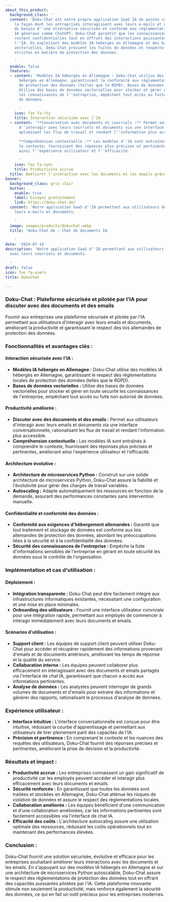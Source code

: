 ```yaml
---
about_this_product:
  background_class: ''
  content: 'Doku-Chat est notre propre application SaaS IA de pointe conçue pour révolutionner
    la façon dont les entreprises interagissent avec leurs e-mails et documents. Issue
    du besoin d''une alternative sécurisée et conforme aux réglementations aux chatbots
    IA généraux comme ChatGPT, Doku-Chat garantit que les connaissances de l''entreprise
    restent confidentielles tout en offrant des interactions puissantes basées sur
    l''IA. En exploitant des modèles IA hébergés en Allemagne et des bases de données
    vectorielles, Doku-Chat prévient les fuites de données et respecte les réglementations
    strictes en matière de protection des données.

    '
  enable: false
  features:
  - content: 'Modèles IA hébergés en Allemagne : Doku-Chat utilise des modèles IA
      hébergés en Allemagne, garantissant la conformité aux réglementations locales
      de protection des données (telles que le RGPD). Bases de données vectorielles :
      Utilise des bases de données vectorielles pour stocker et gérer en toute sécurité
      les connaissances de l''entreprise, empêchant tout accès ou fuite non autorisé
      de données.

      '
    icon: fas fa-tty
    title: Interaction sécurisée avec l'IA
  - content: '**Conversation avec documents et courriels :** Permet aux utilisateurs
      d''interagir avec leurs courriels et documents via une interface conversationnelle,
      optimisant les flux de travail et rendant l''information plus accessible.

      **Compréhension contextuelle :** Les modèles d''IA sont entraînés à comprendre
      le contexte, fournissant des réponses plus précises et pertinentes, améliorant
      ainsi l''expérience utilisateur et l''efficacité.

      '
    icon: fas fa-sync
    title: Productivité accrue
  title: Améliorer l'interaction avec les documents et les emails grâce à Doku-Chat
banner:
  background_class: gris clair
  button:
    enable: true
    label: Essayez gratuitement
    link: https://doku-chat.de/
  content: 'Notre application SaaS d''IA permettant aux utilisateurs de discuter avec
    leurs e-mails et documents.

    '
  image: images/products/dokuchat.webp
  title: 'Doku-Chat.de – Chat de documents IA

    '
date: '2024-07-14'
description: 'Notre application SaaS d''IA permettant aux utilisateurs de discuter
  avec leurs courriels et documents.

  '
draft: false
icon: fas fa-users
title: DokuChat

---
```

### Doku-Chat : Plateforme sécurisée et pilotée par l'IA pour discuter avec des documents et des emails

Fournir aux entreprises une plateforme sécurisée et pilotée par l'IA permettant aux utilisateurs d'interagir avec leurs emails et documents, améliorant la productivité et garantissant le respect des lois allemandes de protection des données.

### Fonctionnalités et avantages clés :

#### Interaction sécurisée avec l'IA :

- **Modèles IA hébergés en Allemagne :** Doku-Chat utilise des modèles IA hébergés en Allemagne, garantissant le respect des réglementations locales de protection des données (telles que le RGPD).
- **Bases de données vectorielles :** Utilise des bases de données vectorielles pour stocker et gérer en toute sécurité les connaissances de l'entreprise, empêchant tout accès ou fuite non autorisé de données.

#### Productivité améliorée :

- **Discuter avec des documents et des emails :** Permet aux utilisateurs d'interagir avec leurs emails et documents via une interface conversationnelle, rationalisant les flux de travail et rendant l'information plus accessible.
- **Compréhension contextuelle :** Les modèles IA sont entraînés à comprendre le contexte, fournissant des réponses plus précises et pertinentes, améliorant ainsi l'expérience utilisateur et l'efficacité.

#### Architecture évolutive :

- **Architecture de microservices Python :** Construit sur une solide architecture de microservices Python, Doku-Chat assure la fiabilité et l'évolutivité pour gérer des charges de travail variables.
- **Autoscaling :** Adapte automatiquement les ressources en fonction de la demande, assurant des performances constantes sans intervention manuelle.

#### Confidentialité et conformité des données :

- **Conformité aux exigences d'hébergement allemandes :** Garantit que tout traitement et stockage de données est conforme aux lois allemandes de protection des données, abordant les préoccupations liées à la sécurité et à la confidentialité des données.
- **Sécurité des connaissances de l'entreprise :** Empêche la fuite d'informations sensibles de l'entreprise en gérant en toute sécurité les données sous le contrôle de l'organisation.

### Implémentation et cas d'utilisation :

#### Déploiement :

- **Intégration transparente :** Doku-Chat peut être facilement intégré aux infrastructures informatiques existantes, nécessitant une configuration et une mise en place minimales.
- **Onboarding des utilisateurs :** Fournit une interface utilisateur conviviale pour une intégration rapide, permettant aux employés de commencer à interagir immédiatement avec leurs documents et emails.

#### Scénarios d'utilisation :

- **Support client :** Les équipes de support client peuvent utiliser Doku-Chat pour accéder et récupérer rapidement des informations provenant d'emails et de documents antérieurs, améliorant les temps de réponse et la qualité du service.
- **Collaboration interne :** Les équipes peuvent collaborer plus efficacement en interagissant avec des documents et emails partagés via l'interface de chat IA, garantissant que chacun a accès aux informations pertinentes.
- **Analyse de données :** Les analystes peuvent interroger de grands volumes de documents et d'emails pour extraire des informations et générer des rapports, rationalisant le processus d'analyse de données.

### Expérience utilisateur :

- **Interface intuitive :** L'interface conversationnelle est conçue pour être intuitive, réduisant la courbe d'apprentissage et permettant aux utilisateurs de tirer pleinement parti des capacités de l'IA.
- **Précision et pertinence :** En comprenant le contexte et les nuances des requêtes des utilisateurs, Doku-Chat fournit des réponses précises et pertinentes, améliorant la prise de décision et la productivité.

### Résultats et impact :

- **Productivité accrue :** Les entreprises connaissent un gain significatif de productivité car les employés peuvent accéder et interagir plus efficacement avec leurs documents et emails.
- **Sécurité renforcée :** En garantissant que toutes les données sont traitées et stockées en Allemagne, Doku-Chat atténue les risques de violation de données et assure le respect des réglementations locales.
- **Collaboration améliorée :** Les équipes bénéficient d'une communication et d'une collaboration améliorées, car les informations pertinentes sont facilement accessibles via l'interface de chat IA.
- **Efficacité des coûts :** L'architecture autoscaling assure une utilisation optimale des ressources, réduisant les coûts opérationnels tout en maintenant des performances élevées.

### Conclusion :

Doku-Chat fournit une solution sécurisée, évolutive et efficace pour les entreprises souhaitant améliorer leurs interactions avec les documents et les emails. En s'appuyant sur des modèles IA hébergés en Allemagne et sur une architecture de microservices Python autoscalable, Doku-Chat assure le respect des réglementations de protection des données tout en offrant des capacités puissantes pilotées par l'IA. Cette plateforme innovante stimule non seulement la productivité, mais renforce également la sécurité des données, ce qui en fait un outil précieux pour les entreprises modernes.
